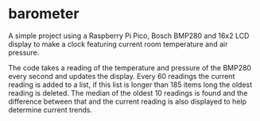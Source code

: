 # barometer
A simple project using a Raspberry Pi Pico, Bosch BMP280 and 16x2 LCD display to make a clock featuring current room temperature and air pressure.

The code takes a reading of the temperature and pressure of the BMP280 every second and updates the display.
Every 60 readings the current reading is added to a list, if this list is longer than 185 items long the oldest reading is deleted.
The median of the oldest 10 readings is found and the difference between that and the current reading is also displayed to help determine current trends.
